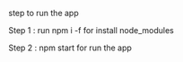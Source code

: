 step to run the app

Step 1 : run npm i -f for install node_modules

Step 2 : npm start for run the app 
